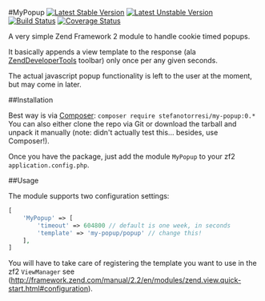 #MyPopup
[![Latest Stable Version](https://poser.pugx.org/stefanotorresi/my-popup/v/stable.png)](https://packagist.org/packages/stefanotorresi/my-popup)
[![Latest Unstable Version](https://poser.pugx.org/stefanotorresi/my-popup/v/unstable.png)](https://packagist.org/packages/stefanotorresi/my-popup)
[![Build Status](https://travis-ci.org/stefanotorresi/MyPopup.png?branch=master)](https://travis-ci.org/stefanotorresi/MyPopup)
[![Coverage Status](https://coveralls.io/repos/stefanotorresi/MyPopup/badge.png?branch=master)](https://coveralls.io/r/stefanotorresi/MyPopup?branch=master)

A very simple Zend Framework 2 module to handle cookie timed popups.

It basically appends a view template to the response (ala [ZendDeveloperTools](//github.com/zendframework/ZendDeveloperTools) toolbar) only once per any given seconds.

The actual javascript popup functionality is left to the user at the moment, but may come in later.

##Installation

Best way is via [Composer](//getcomposer.org): `composer require stefanotorresi/my-popup:0.*`
You can also either clone the repo via Git or download the tarball and unpack it manually (note: didn't actually test this... besides, use Composer!).

Once you have the package, just add the module `MyPopup` to your zf2 `application.config.php`.

##Usage

The module supports two configuration settings:

```php
[
    'MyPopup' => [
        'timeout' => 604800 // default is one week, in seconds
        'template' => 'my-popup/popup' // change this!
    ],
]
```

You will have to take care of registering the template you want to use in the zf2 `ViewManager` see (http://framework.zend.com/manual/2.2/en/modules/zend.view.quick-start.html#configuration).
